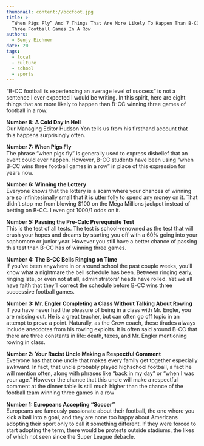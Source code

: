 ```yaml
---
thumbnail: content://bccfoot.jpg
title: >-
  “When Pigs Fly” And 7 Things That Are More Likely To Happen Than B-CC Winning
  Three Football Games In A Row
authors:
  - Benjy Eichner
date: 20
tags:
  - local
  - culture
  - school
  - sports
---
```


“B-CC football is experiencing an average level of success” is not a sentence I ever expected I would be writing. In this spirit, here are eight things that are more likely to happen than B-CC winning three games of football in a row.

**Number 8: A Cold Day in Hell**\
Our Managing Editor Hudson Yon tells us from his firsthand account that this happens surprisingly often.

**Number 7: When Pigs Fly**\
The phrase “when pigs fly” is generally used to express disbelief that an event could ever happen. However, B-CC students have been using “when B-CC wins three football games in a row” in place of this expression for years now.

**Number 6: Winning the Lottery**\
Everyone knows that the lottery is a scam where your chances of winning are so infinitesimally small that it is utter folly to spend any money on it. That didn’t stop me from blowing $100 on the Mega Millions jackpot instead of betting on B-CC. I even got 1000/1 odds on it.

**Number 5: Passing the Pre-Calc Prerequisite Test**\
This is the test of all tests. The test is school-renowned as the test that will crush your hopes and dreams by starting you off with a 60% going into your sophomore or junior year. However you still have a better chance of passing this test than B-CC has of winning three games.

**Number 4: The B-CC Bells Ringing on Time**\
If you’ve been anywhere in or around school the past couple weeks, you’ll know what a nightmare the bell schedule has been. Between ringing early, ringing late, or even not at all, administrators' heads have rolled. Yet we all have faith that they’ll correct the schedule before B-CC wins three successive football games.

**Number 3: Mr. Engler Completing a Class Without Talking About Rowing**\
If you have never had the pleasure of being in a class with Mr. Engler, you are missing out. He is a great teacher, but can often go off topic in an attempt to prove a point. Naturally, as the Crew coach, these tirades always include anecdotes from his rowing exploits. It is often said around B-CC that there are three constants in life: death, taxes, and Mr. Engler mentioning rowing in class.

**Number 2: Your Racist Uncle Making a Respectful Comment**\
Everyone has that one uncle that makes every family get together especially awkward. In fact, that uncle probably played highschool football, a fact he will mention often, along with phrases like “back in my day” or “when I was your age.” However the chance that this uncle will make a respectful comment at the dinner table is still much higher than the chance of the football team winning three games in a row

**Number 1: Europeans Accepting “Soccer”**\
Europeans are famously passionate about their football, the one where you kick a ball into a goal, and they are none too happy about Americans adopting their sport only to call it something different. If they were forced to start adopting the term, there would be protests outside stadiums, the likes of which not seen since the Super League debacle.
